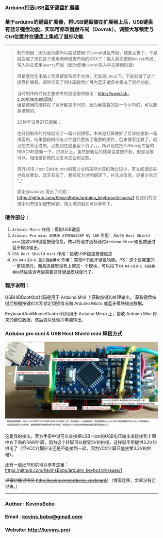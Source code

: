 ### Arduino打造USB蓝牙键盘扩展器

### 基于arduino的键盘扩展器，将USB键盘插在扩展器上后，USB键盘有蓝牙键盘功能，实现可修改键盘布局（Dovrak）、调整大写锁定与Ctrl位置并在键盘上集成了鼠标功能

---

> 制作原因：因为爱折腾所以尝试使用了`Dvorak`键盘布局，结果太爽了，于是就变成了现在这个使用两种键盘布局的XXX了：输入英文使用`Dvorak`布局、输入中文使用`Qwerty`布局（因为使用`Dvorak`输入中文特别别扭）<br><br>
但是感觉在电脑上切换键盘布局不太爽，尤其是Linux下，于是就做了这个键盘扩展器，顺带实现了将USB键盘扩展为蓝牙键盘并集成了鼠标功能。<br><br>
> 当时制作的时候主要参考的是这里的做法：http://www.lab-z.com/ardusb2bt/<br>
但是使用的硬件除了蓝牙都是不同的，因为我需要的是一个小巧的，可以随身携带的。<br><br>
> 2016年12月27日更新：<br><br>
在开始制作的时候就写了一篇介绍博客，本来是打算做好了后详细更新一篇博客的，结果那段时间有点忙就只更新了需要的硬件，后来博客迁移了，就没把文章迁过来。没想到在这里留下坑了。。。所以现在把GitHub仓库里的README更新一下，把坑补上。虽然更新后的结果百度搜不到，但是谷歌可以，相信爱折腾的朋友肯定会用谷歌。<br><br>
另外USB Host Shield mini的官方文档虽然内容的确比较少，英文阅读起来也有点费劲，改天有空了，我把官方说明翻译下，补充点信息，尽量少点坑^_^<br><br>
感谢@caoczy 提出了问题：https://github.com/KevinsBobo/arduino_keyboard/issues/1 在我们的交流中也有很多细节问题，想入坑的朋友可以参考下。


### 硬件部分：
1. `Arduino Micro` 作用：模拟USB键盘
2. `Arduino Pro mini 改进版 ATMEGA328P 5V 16M` 作用：从`USB Host Shield mini`接收USB键盘按键信息，做以处理并选择通过`Arduino Micor`输出或通过蓝牙模块输出。
3. `USB Host Shield mini` 作用：接收USB键盘按键信息
4. `XM-04-HID-K 蓝牙键盘模块` 作用：实现HID蓝牙键盘功能。PS：这个是某宝的一家店里的，而且店铺里没有上架这一个模块，可以拍下`XM-04-HID-S 扫描枪模块`然后告诉老板需要蓝牙键盘模块就行了。

### 程序说明：
USBHIDBootKbd代码是用于 Arduino Mini 上获取按键和处理输出。
获取键盘按键后根据按键和大写锁定切换情况向 Arduino Micro 或蓝牙模块输出数据。

KeyboardAndMouseControl代码用于 Arduino Micro 上，接收 Arduino Mini 传来的键位数据，然后做以处理向电脑输出。

### Arduino pro mini & USB Host Shield mini 焊接方式
<img src="https://raw.githubusercontent.com/KevinsBobo/arduino_keyboard/master/pro_mini_usb_host_焊接方式.jpg" whdth="100%"/>

这是我的接法，官方手册中说可以直接把USB Host的USB电压输出直接接到上图中右下角的RAW针脚，因为这个针脚可以接受5V的供电，这样就不用提供3.3V的供电了（但VCC针脚应该还是不能接到一起，因为VCC针脚只能接受3.3V的供电）。

还有一些细节和坑可以参考这里：https://github.com/KevinsBobo/arduino_keyboard/issues/1

~~详细功能说明见 http://kevins.pro/arduino_keyboard/~~ （博客迁移，文章没有迁过来。）

---

### Author : KevinsBobo
### Email  : kevins.bobo@gmail.com
### Website: http://kevins.pro/
